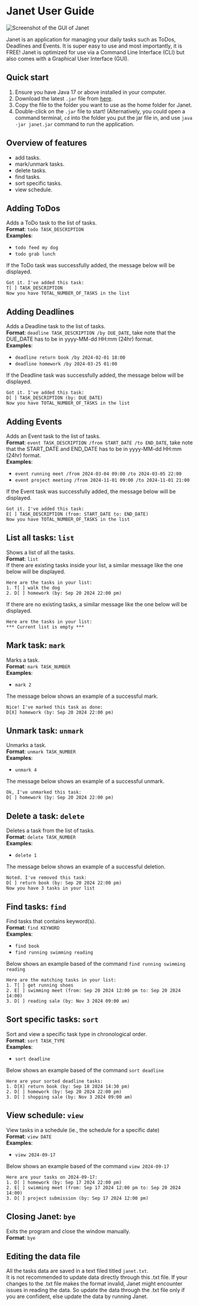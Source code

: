 # Janet User Guide

![Screenshot of the GUI of Janet](./Ui.png)

Janet is an application for managing your daily tasks such as ToDos, Deadlines and Events.
It is super easy to use and most importantly, it is FREE!
Janet is optimized for use via a Command Line Interface (CLI) but also comes with a
Graphical User Interface (GUI). 

## Quick start  
1. Ensure you have Java 17 or above installed in your computer.
2. Download the latest `.jar` file from [here]().
3. Copy the file to the folder you want to use as the home folder for Janet.
4. Double-click on the `.jar` file to start! (Alternatively, you could open 
a command terminal, `cd` into the folder you put the jar file in, and use `java -jar janet.jar`
command to run the application.

## Overview of features
- add tasks.
- mark/unmark tasks.
- delete tasks.
- find tasks.
- sort specific tasks.
- view schedule.

## Adding ToDos  
Adds a ToDo task to the list of tasks.  
**Format**: `todo TASK_DESCRIPTION`  
**Examples**:  
- `todo feed my dog`  
- `todo grab lunch`

If the ToDo task was successfully added, the message below will be displayed.
```
Got it. I've added this task:  
T[ ] TASK_DESCRIPTION
Now you have TOTAL_NUMBER_OF_TASKS in the list 
```  

## Adding Deadlines
Adds a Deadline task to the list of tasks.  
**Format**: `deadline TASK_DESCRIPTION /by DUE_DATE`, take note that the DUE_DATE has to be
in yyyy-MM-dd HH:mm (24hr) format.  
**Examples**:
- `deadline return book /by 2024-02-01 18:00`
- `deadline homework /by 2024-03-25 01:00`

If the Deadline task was successfully added, the message below will be displayed.
```
Got it. I've added this task:  
D[ ] TASK_DESCRIPTION (by: DUE_DATE)
Now you have TOTAL_NUMBER_OF_TASKS in the list 
```  

## Adding Events
Adds an Event task to the list of tasks.  
**Format**: `event TASK_DESCRIPTION /from START_DATE /to END_DATE`, take note that the START_DATE
and END_DATE has to be in yyyy-MM-dd HH:mm (24hr) format.    
**Examples**:
- `event running meet /from 2024-03-04 09:00 /to 2024-03-05 22:00`
- `event project meeting /from 2024-11-01 09:00 /to 2024-11-01 21:00`

If the Event task was successfully added, the message below will be displayed.
```
Got it. I've added this task:  
E[ ] TASK_DESCRIPTION (from: START_DATE to: END_DATE)
Now you have TOTAL_NUMBER_OF_TASKS in the list 
```

## List all tasks: `list`
Shows a list of all the tasks.  
**Format**: `list`  
If there are existing tasks inside your list, a similar message like the one below 
will be displayed.
```
Here are the tasks in your list:  
1. T[ ] walk the dog
2. D[ ] homework (by: Sep 20 2024 22:00 pm)
```  
If there are no existing tasks, a similar message like the one below
will be displayed.
```
Here are the tasks in your list:  
*** Current list is empty ***
```  

## Mark task: `mark`
Marks a task.  
**Format**: `mark TASK_NUMBER`  
**Examples**:
- `mark 2`  

The message below shows an example of a successful mark.
```
Nice! I've marked this task as done:
D[X] homework (by: Sep 20 2024 22:00 pm)
```  

## Unmark task: `unmark`
Unmarks a task.  
**Format**: `unmark TASK_NUMBER`  
**Examples**:
- `unmark 4`  

The message below shows an example of a successful unmark.
```
Ok, I've unmarked this task:
D[ ] homework (by: Sep 20 2024 22:00 pm)
```  

## Delete a task: `delete`
Deletes a task from the list of tasks.  
**Format**: `delete TASK_NUMBER`  
**Examples**:
- `delete 1`  

The message below shows an example of a successful deletion.
```
Noted. I've removed this task:
D[ ] return book (by: Sep 20 2024 22:00 pm)
Now you have 3 tasks in your list
```  

## Find tasks: `find`
Find tasks that contains keyword(s).  
**Format**: `find KEYWORD`   
**Examples**:
- `find book`
- `find running swimming reading`  

Below shows an example based of the command `find running swimming reading`
```
Here are the matching tasks in your list:  
1. T[ ] get running shoes
2. E[ ] swimming meet (from: Sep 20 2024 12:00 pm to: Sep 20 2024 14:00)
3. D[ ] reading sale (by: Nov 3 2024 09:00 am)
```  

## Sort specific tasks: `sort`  
Sort and view a specific task type in chronological order.  
**Format**: `sort TASK_TYPE`   
**Examples**:
- `sort deadline`  

Below shows an example based of the command `sort deadline`
```
Here are your sorted deadline tasks:  
1. D[X] return book (by: Sep 18 2024 14:30 pm)
2. D[ ] homework (by: Sep 20 2024 22:00 pm)
3. D[ ] shopping sale (by: Nov 3 2024 09:00 am)
```  

## View schedule: `view`
View tasks in a schedule (ie., the schedule for a specific date)  
**Format**: `view DATE`  
**Examples**:
- `view 2024-09-17`

Below shows an example based of the command `view 2024-09-17`
```
Here are your tasks on 2024-09-17:
1. D[ ] homework (by: Sep 17 2024 22:00 pm)
2. E[ ] swimming meet (from: Sep 17 2024 12:00 pm to: Sep 20 2024 14:00)
3. D[ ] project submission (by: Sep 17 2024 12:00 pm)
```  

## Closing Janet: `bye`
Exits the program and close the window manually.  
**Format**: `bye`  

## Editing the data file  
All the tasks data are saved in a text filed titled `janet.txt`.  
It is not recommended to update data directly through this .txt file. 
If your changes to the .txt file makes the format invalid, Janet might 
encounter issues in reading the data. So update the data through the
.txt file only if you are confident, else update the data by running Janet.
